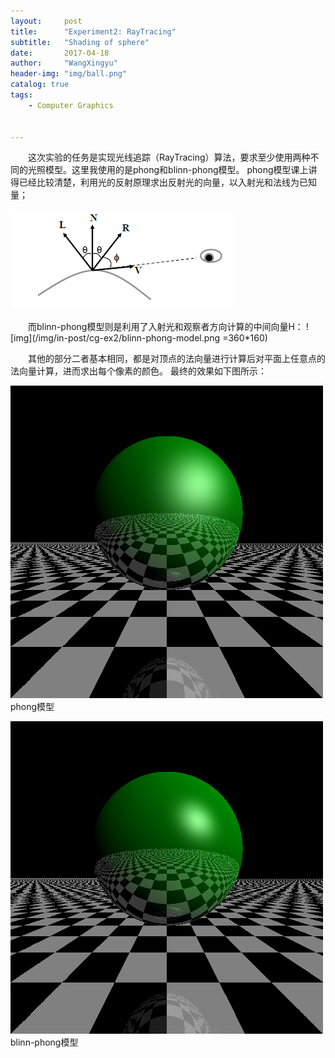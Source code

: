 ```yaml
---
layout:     post
title:      "Experiment2: RayTracing"
subtitle:   "Shading of sphere"
date:       2017-04-18 
author:     "WangXingyu"
header-img: "img/ball.png"
catalog: true
tags:
    - Computer Graphics 
    

---
```


　　这次实验的任务是实现光线追踪（RayTracing）算法，要求至少使用两种不同的光照模型。这里我使用的是phong和blinn-phong模型。
phong模型课上讲得已经比较清楚，利用光的反射原理求出反射光的向量，以入射光和法线为已知量；

![img](/img/in-post/cg-ex2/phong-model.png)

　　而blinn-phong模型则是利用了入射光和观察者方向计算的中间向量H：
![img](/img/in-post/cg-ex2/blinn-phong-model.png =360*160)

　　其他的部分二者基本相同，都是对顶点的法向量进行计算后对平面上任意点的法向量计算，进而求出每个像素的颜色。
最终的效果如下图所示：

![img](/img/in-post/cg-ex2/phong.png)
                  phong模型

![img](/img/in-post/cg-ex2/blinn-phong.png)
                 blinn-phong模型




